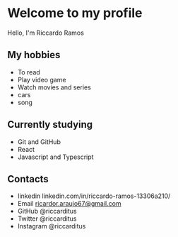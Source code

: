 # Welcome to my profile

Hello, I'm Riccardo Ramos

## My hobbies

- To read
- Play video game
- Watch movies and series
- cars
- song

## Currently studying

- Git and GitHub
- React
- Javascript and Typescript

## Contacts

- linkedin linkedin.com/in/riccardo-ramos-13306a210/
- Email ricardor.araujo67@gmail.com
- GitHub @riccarditus
- Twitter @riccarditus
- Instagram @riccarditus
